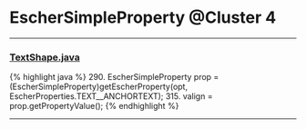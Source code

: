 # EscherSimpleProperty @Cluster 4

***

### [TextShape.java](https://searchcode.com/codesearch/view/97394395/)
{% highlight java %}
290. EscherSimpleProperty prop = (EscherSimpleProperty)getEscherProperty(opt, EscherProperties.TEXT__ANCHORTEXT);
315.     valign = prop.getPropertyValue();
{% endhighlight %}

***

